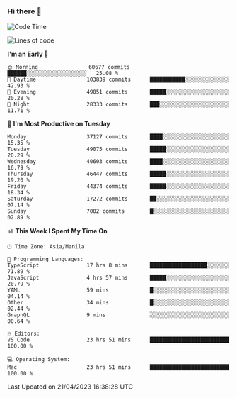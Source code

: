 ### Hi there 👋

<!--START_SECTION:waka-->
![Code Time](http://img.shields.io/badge/Code%20Time-3%2C867%20hrs%2011%20mins-blue)

![Lines of code](https://img.shields.io/badge/From%20Hello%20World%20I%27ve%20Written-99.5%20million%20lines%20of%20code-blue)

**I'm an Early 🐤** 

```text
🌞 Morning                60677 commits       ██████░░░░░░░░░░░░░░░░░░░   25.08 % 
🌆 Daytime                103839 commits      ███████████░░░░░░░░░░░░░░   42.93 % 
🌃 Evening                49051 commits       █████░░░░░░░░░░░░░░░░░░░░   20.28 % 
🌙 Night                  28333 commits       ███░░░░░░░░░░░░░░░░░░░░░░   11.71 % 
```
📅 **I'm Most Productive on Tuesday** 

```text
Monday                   37127 commits       ████░░░░░░░░░░░░░░░░░░░░░   15.35 % 
Tuesday                  49075 commits       █████░░░░░░░░░░░░░░░░░░░░   20.29 % 
Wednesday                40603 commits       ████░░░░░░░░░░░░░░░░░░░░░   16.79 % 
Thursday                 46447 commits       █████░░░░░░░░░░░░░░░░░░░░   19.20 % 
Friday                   44374 commits       █████░░░░░░░░░░░░░░░░░░░░   18.34 % 
Saturday                 17272 commits       ██░░░░░░░░░░░░░░░░░░░░░░░   07.14 % 
Sunday                   7002 commits        █░░░░░░░░░░░░░░░░░░░░░░░░   02.89 % 
```


📊 **This Week I Spent My Time On** 

```text
🕑︎ Time Zone: Asia/Manila

💬 Programming Languages: 
TypeScript               17 hrs 8 mins       ██████████████████░░░░░░░   71.89 % 
JavaScript               4 hrs 57 mins       █████░░░░░░░░░░░░░░░░░░░░   20.79 % 
YAML                     59 mins             █░░░░░░░░░░░░░░░░░░░░░░░░   04.14 % 
Other                    34 mins             █░░░░░░░░░░░░░░░░░░░░░░░░   02.44 % 
GraphQL                  9 mins              ░░░░░░░░░░░░░░░░░░░░░░░░░   00.64 % 

🔥 Editors: 
VS Code                  23 hrs 51 mins      █████████████████████████   100.00 % 

💻 Operating System: 
Mac                      23 hrs 51 mins      █████████████████████████   100.00 % 
```


 Last Updated on 21/04/2023 16:38:28 UTC
<!--END_SECTION:waka-->


<!--
**rad182/rad182** is a ✨ _special_ ✨ repository because its `README.md` (this file) appears on your GitHub profile.

Here are some ideas to get you started:

- 🔭 I’m currently working on ...
- 🌱 I’m currently learning ...
- 👯 I’m looking to collaborate on ...
- 🤔 I’m looking for help with ...
- 💬 Ask me about ...
- 📫 How to reach me: ...
- 😄 Pronouns: ...
- ⚡ Fun fact: ...
-->
